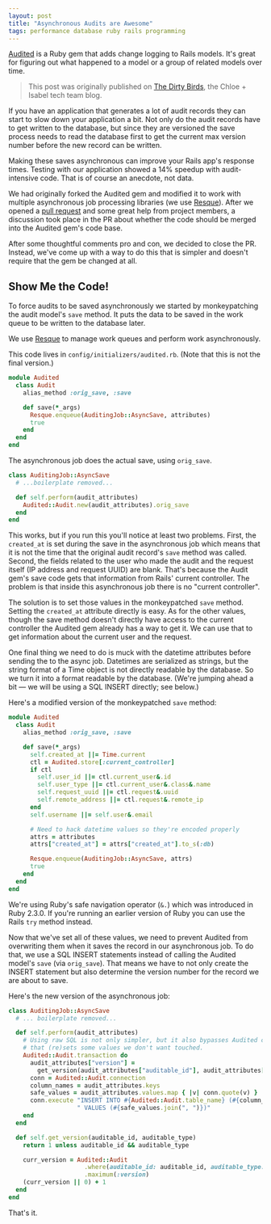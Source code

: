 ```yaml
---
layout: post
title: "Asynchronous Audits are Awesome"
tags: performance database ruby rails programming
---
```


[Audited](https://github.com/collectiveidea/audited) is a Ruby gem that adds
change logging to Rails models. It's great for figuring out what happened to
a model or a group of related models over time.

> This post was originally published
> on [The Dirty Birds](http://dirtybirds.chloeandisabel.com/), the Chloe +
> Isabel tech team blog.

If you have an application that generates a lot of audit records they can
start to slow down your application a bit. Not only do the audit records
have to get written to the database, but since they are versioned the save
process needs to read the database first to get the current max version
number before the new record can be written.

Making these saves asynchronous can improve your Rails app's response times.
Testing with our application showed a 14% speedup with audit-intensive code.
That is of course an anecdote, not data.

We had originally forked the Audited gem and modified it to work with
multiple asynchronous job processing libraries (we
use [Resque](https://github.com/resque/resque)). After we opened
a [pull request](https://github.com/collectiveidea/audited/pull/288) and
some great help from project members, a discussion took place in the PR
about whether the code should be merged into the Audited gem's code base.

After some thoughtful comments pro and con, we decided to close the PR.
Instead, we've come up with a way to do this that is simpler and doesn't
require that the gem be changed at all.

## Show Me the Code!

To force audits to be saved asynchronously we started by monkeypatching the
audit model's `save` method. It puts the data to be saved in the work queue
to be written to the database later.

We use [Resque](https://github.com/resque/resque) to manage work queues and
perform work asynchronously.


This code lives in `config/initializers/audited.rb`. (Note that this is not
the final version.)

```ruby
module Audited
  class Audit
    alias_method :orig_save, :save

    def save(*_args)
      Resque.enqueue(AuditingJob::AsyncSave, attributes)
      true
    end
  end
end
```

The asynchronous job does the actual save, using `orig_save`.

```ruby
class AuditingJob::AsyncSave
  # ...boilerplate removed...

  def self.perform(audit_attributes)
    Audited::Audit.new(audit_attributes).orig_save
  end
end
```

This works, but if you run this you'll notice at least two problems. First,
the `created_at` is set during the save in the asynchronous job which means
that it is not the time that the original audit record's `save` method was
called. Second, the fields related to the user who made the audit and the
request itself (IP address and request UUID) are blank. That's because the
Audit gem's save code gets that information from Rails' current controller.
The problem is that inside this asynchronous job there is no "current
controller".

The solution is to set those values in the monkeypatched `save` method.
Setting the `created_at` attribute directly is easy. As for the other
values, though the save method doesn't directly have access to the current
controller the Audited gem already has a way to get it. We can use that to
get information about the current user and the request.

One final thing we need to do is muck with the datetime attributes before
sending the to the async job. Datetimes are serialized as strings, but the
string format of a Time object is not directly readable by the database. So
we turn it into a format readable by the database. (We're jumping ahead a
bit &mdash; we will be using a SQL INSERT directly; see below.)

Here's a modified version of the monkeypatched `save` method:

```ruby
module Audited
  class Audit
    alias_method :orig_save, :save

    def save(*_args)
      self.created_at ||= Time.current
      ctl = Audited.store[:current_controller]
      if ctl
        self.user_id ||= ctl.current_user&.id
        self.user_type ||= ctl.current_user&.class&.name
        self.request_uuid ||= ctl.request&.uuid
        self.remote_address ||= ctl.request&.remote_ip
      end
      self.username ||= self.user&.email

      # Need to hack datetime values so they're encoded properly
      attrs = attributes
      attrs["created_at"] = attrs["created_at"].to_s(:db)

      Resque.enqueue(AuditingJob::AsyncSave, attrs)
      true
    end
  end
end
```

We're using Ruby's safe navigation operator (`&.`) which was introduced in
Ruby 2.3.0. If you're running an earlier version of Ruby you can use the
Rails `try` method instead.

Now that we've set all of these values, we need to prevent Audited from
overwriting them when it saves the record in our asynchronous job. To do
that, we use a SQL INSERT statements instead of calling the Audited model's
`save` (via `orig_save`). That means we have to not only create the INSERT
statement but also determine the version number for the record we are about
to save.

Here's the new version of the asynchronous job:

```ruby
class AuditingJob::AsyncSave
  # ... boilerplate removed...

  def self.perform(audit_attributes)
    # Using raw SQL is not only simpler, but it also bypasses Audited code
    # that (re)sets some values we don't want touched.
    Audited::Audit.transaction do
      audit_attributes["version"] =
        get_version(audit_attributes["auditable_id"], audit_attributes["auditable_type"])
      conn = Audited::Audit.connection
      column_names = audit_attributes.keys
      safe_values = audit_attributes.values.map { |v| conn.quote(v) }
      conn.execute "INSERT INTO #{Audited::Audit.table_name} (#{column_names.join(", ")})" +
                   " VALUES (#{safe_values.join(", ")})"
    end
  end

  def self.get_version(auditable_id, auditable_type)
    return 1 unless auditable_id && auditable_type

    curr_version = Audited::Audit
                     .where(auditable_id: auditable_id, auditable_type: auditable_type)
                     .maximum(:version)
    (curr_version || 0) + 1
  end
end
```

That's it.

